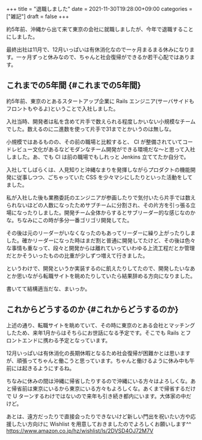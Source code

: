 +++
title = "退職しました"
date = 2021-11-30T19:28:00+09:00
categories = ["雑記"]
draft = false
+++

約5年前、沖縄から出て来て東京の会社に就職しましたが、今年で退職することにしました。

最終出社は11月で、12月いっぱいは有休消化なので一ヶ月まるまる休みになります。一ヶ月ずっと休みなので、ちゃんと社会復帰ができるか若干心配ではあります。


## これまでの5年間 {#これまでの5年間}

約5年前、東京のとあるスタートアップ企業に
Rails エンジニア(サーバサイドもフロントもやるよ)ということで入社しました。

入社当時、開発者は私を含めて片手で数えられる程度しかいない小規模なチームでした。数えるのに二進数を使って片手で31までとかいうのは無しな。

小規模ではあるものの、その前の職場と比較すると、
CI が整備されていてコードレビュー文化があるなどモダンなチーム開発ができる環境だな〜と思って入社しました。あ、でも CI は前の職場でもしれっと Jenkins 立ててたか自分で。

入社してしばらくは、人見知りと沖縄なまりを発揮しながらプロダクトの機能開発に従事しつつ、ごちゃっていた CSS を少々マシにしたりといった活動をしてました。

私が入社した後も業務委託のエンジニアが参画したりで気付いたら片手では数えられないほどの人数になったためサブチームに分割され、その片方を引っ張る立場になったりしました。開発チーム全体からするとサブリーダー的な感じなのかな。ちなみにこの時が多分一番ゴリゴリ開発してた。

その後は元のリーダーがいなくなったのもあってリーダーに繰り上がったりしました。確かリーダーになった時はまだ割と普通に開発してたけど、その後は色々な事情も重なって、段々と開発からは離れていっていわゆる上流工程だとか管理だとかそういったものの比重が少しずつ増えて行きました。

というわけで、開発というか実装するのに飢えたりしてたので、開発したいなあとか思いながら転職サイトを眺めたりしていたら結果辞める方向になりました。

書いてて結構適当だな、まいっか。


## これからどうするのか {#これからどうするのか}

上述の通り、転職サイトを眺めていて、その時に東京のとある会社とマッチングしたため、来年1月からはそちらにお世話になる予定です。そこでも Rails とフロントエンドに携わる予定となっています。

12月いっぱいは有休消化の長期休暇となるため社会復帰が困難かとは思いますが、頑張ってちゃんと働こうと思っています。ちゃんと働けるように休み中も午前には起きるようにするね。

ちなみに休みの間は沖縄に帰省したりするので沖縄にいる方々はよろしくな。あと帰省前は東京にいるから東京にいる方々もよろしくな。あくまで帰省するだけで U ターンするわけではないので来年も引き続き都内にいます。大体家の中だけど。

あとは、遠方だったりで直接会ったりできないけど新しい門出を祝いたい方や応援したい方向けに
Wishlist を用意しておきましたのでよろしくお願いします^^
<https://www.amazon.co.jp/hz/wishlist/ls/2DVSD4OJ72M7V>
